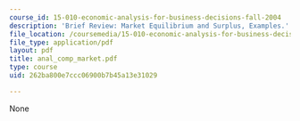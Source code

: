 ```yaml
---
course_id: 15-010-economic-analysis-for-business-decisions-fall-2004
description: 'Brief Review: Market Equilibrium and Surplus, Examples.'
file_location: /coursemedia/15-010-economic-analysis-for-business-decisions-fall-2004/262ba800e7ccc06900b7b45a13e31029_anal_comp_market.pdf
file_type: application/pdf
layout: pdf
title: anal_comp_market.pdf
type: course
uid: 262ba800e7ccc06900b7b45a13e31029

---
```

None